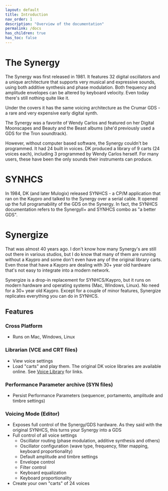 ```yaml
---
layout: default
title: Introduction
nav_order: 1
description: "Overview of the documentation"
permalink: /docs
has_children: true
has_toc: false
---
```


# The Synergy

The Synergy was first released in 1981.  It features 32 digital
oscillators and a unique architecture that supports very musical and
expressive sounds, using both additive synthesis and phase
modulation. Both frequency and amplitude envelopes can be altered by
keyboard velocity. Even today there's still nothing quite like it.

Under the covers it has the same voicing architecture as the Crumar
GDS - a rare and very expensive early digital synth.

The Synergy was a favorite of Wendy Carlos and featured on her Digital
Moonscapes and Beauty and the Beast albums (she'd previously used a
GDS for the Tron soundtrack). 

However, without computer based software, the Synergy couldn't be
programmed.  It had 24 built in voices. DK produced a library of 9
carts (24 voices each), including 3 programmed by Wendy Carlos
herself.  For many users, these have been the only sounds their
instruments can produce. 

# SYNHCS

In 1984, DK (and later Mulogix) released SYNHCS - a CP/M application
that ran on the Kaypro and talked to the Synergy over a serial
cable. It opened up the full programability of the GDS on the Synergy.
In fact, the SYNHCS documentation refers to the SynergyII+ and SYNHCS
combo as "a better GDS".

# Synergize

That was almost 40 years ago. I don't know how many Synergy's are
still out there in various studios, but I do know that many of them
are running without a Kaypro and some don't even have any of the
original library carts.  Even those that have a Kaypro are dealing
with 30+ year old hardware that's not easy to integrate into a modern
network.

Synergize is a drop-in replacement for SYNHCS/Kaypro, but it runs on
modern hardware and operating systems (Mac, Windows, Linux).  No need
for a 30+ year old Kaypro. Except for a couple of minor features, Synergize
replicates everything you can do in SYNHCS.

## Features

### Cross Platform
* Runs on Mac, Windows, Linux

### Librarian (VCE and CRT files)
* View voice settings
* Load "carts" and play them. The original DK voice libraries are
  available online. See [Voice Library](voice-library.html) for
  links.

### Performance Parameter archive (SYN files)
* Persist Performance Parameters (sequencer, portamento, amplitude and timbre settings)

### Voicing Mode (Editor)
* Exposes full control of the Synergy/GDS hardware. As they said with the original SYNHCS, this turns your Synergy into a GDS
* Full control of all voice settings
  * Oscillator routing (phase modulation, additive synthesis and others)
  * Oscillator configuration (wave type, frequency, filter mapping, keyboard proportionality)
  * Default amplitude and timbre settings
  * Envelope control
  * Filter control
  * Keyboard equalization
  * Keyboard proportionality
* Create your own "carts" of 24 voices
